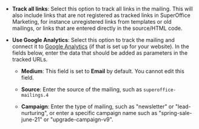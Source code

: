<!-- markdownlint-disable-file MD041 -->
* **Track all links**: Select this option to track all links in the mailing. This will also include links that are not registered as tracked links in SuperOffice Marketing, for instance unregistered links from templates or old mailings, or links that are entered directly in the source/HTML code.

* **Use Google Analytics**: Select this option to track the mailing and connect it to [Google Analytics][1] (if that is set up for your website). In the fields below, enter the data that should be added as parameters in the tracked URLs.

  * **Medium**: This field is set to **Email** by default. You cannot edit this field.

  * **Source**: Enter the source of the mailing, such as `superoffice-mailings.4`

  * **Campaign**: Enter the type of mailing, such as "newsletter" or "lead-nurturing", or enter a specific campaign name such as "spring-sale-june-21" or "upgrade-campaign-v9".

<!-- Referenced links -->
[1]: ../../../../tracked-links/learn/index.md#google

